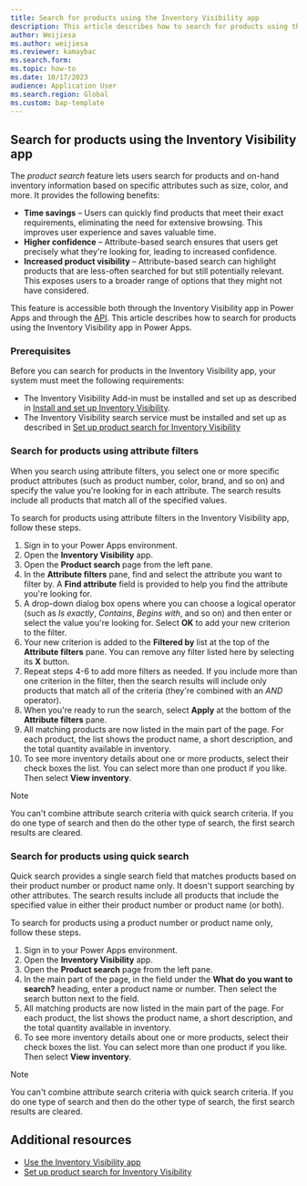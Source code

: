```yaml
---
title: Search for products using the Inventory Visibility app
description: This article describes how to search for products using the Inventory Visibility app in Power Apps.
author: Weijiesa
ms.author: weijiesa
ms.reviewer: kamaybac
ms.search.form:
ms.topic: how-to
ms.date: 10/17/2023
audience: Application User
ms.search.region: Global
ms.custom: bap-template
---
```


## Search for products using the Inventory Visibility app

The *product search* feature lets users search for products and on-hand inventory information based on specific attributes such as size, color, and more. It provides the following benefits:

- **Time savings** – Users can quickly find products that meet their exact requirements, eliminating the need for extensive browsing. This improves user experience and saves valuable time.
- **Higher confidence** – Attribute-based search ensures that users get precisely what they're looking for, leading to increased confidence.
- **Increased product visibility** – Attribute-based search can highlight products that are less-often searched for but still potentially relevant. This exposes users to a broader range of options that they might not have considered.

This feature is accessible both through the Inventory Visibility app in Power Apps and through the [API](inventory-visibility-api.md#product-search-query). This article describes how to search for products using the Inventory Visibility app in Power Apps.

### Prerequisites

Before you can search for products in the Inventory Visibility app, your system must meet the following requirements:

- The Inventory Visibility Add-in must be installed and set up as described in [Install and set up Inventory Visibility](inventory-visibility-setup.md).
- The Inventory Visibility search service must be installed and set up as described in [Set up product search for Inventory Visibility](inventory-visibility-product-search.md)

### Search for products using attribute filters

When you search using attribute filters, you select one or more specific product attributes (such as product number, color, brand, and so on) and specify the value you're looking for in each attribute. The search results include all products that match all of the specified values.

To search for products using attribute filters in the Inventory Visibility app, follow these steps.

1. Sign in to your Power Apps environment.
1. Open the **Inventory Visibility** app.
1. Open the **Product search** page from the left pane.
1. In the **Attribute filters** pane, find and select the attribute you want to filter by. A **Find attribute** field is provided to help you find the attribute you're looking for.
1. A drop-down dialog box opens where you can choose a logical operator (such as *Is exactly*, *Contains*, *Begins with*, and so on) and then enter or select the value you're looking for. Select **OK** to add your new criterion to the filter.
1. Your new criterion is added to the **Filtered by** list at the top of the **Attribute filters** pane. You can remove any filter listed here by selecting its **X** button.
1. Repeat steps 4-6 to add more filters as needed. If you include more than one criterion in the filter, then the search results will include only products that match all of the criteria (they're combined with an *AND* operator).
1. When you're ready to run the search, select **Apply** at the bottom of the **Attribute filters** pane.
1. All matching products are now listed in the main part of the page. For each product, the list shows the product name, a short description, and the total quantity available in inventory.
1. To see more inventory details about one or more products, select their check boxes the list. You can select more than one product if you like. Then select **View inventory**.

> [!NOTE]
> You can't combine attribute search criteria with quick search criteria. If you do one type of search and then do the other type of search, the first search results are cleared.

### Search for products using quick search

Quick search provides a single search field that matches products based on their product number or product name only. It doesn't support searching by other attributes. The search results include all products that include the specified value in either their product number or product name (or both).

To search for products using a product number or product name only, follow these steps.

1. Sign in to your Power Apps environment.
1. Open the **Inventory Visibility** app.
1. Open the **Product search** page from the left pane.
1. In the main part of the page, in the field under the **What do you want to search?** heading, enter a product name or number. Then select the search button next to the field.
1. All matching products are now listed in the main part of the page. For each product, the list shows the product name, a short description, and the total quantity available in inventory.
1. To see more inventory details about one or more products, select their check boxes the list. You can select more than one product if you like. Then select **View inventory**.

> [!NOTE]
> You can't combine attribute search criteria with quick search criteria. If you do one type of search and then do the other type of search, the first search results are cleared.

## Additional resources

- [Use the Inventory Visibility app](inventory-visibility-power-platform.md)
- [Set up product search for Inventory Visibility](inventory-visibility-product-search.md)